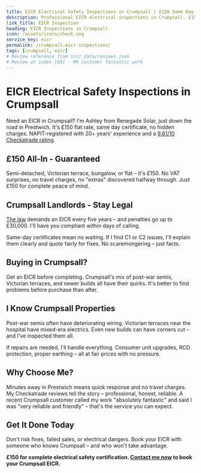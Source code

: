 ```yaml
---
title: EICR Electrical Safety Inspections in Crumpsall | £150 Same Day Certificate
description: Professional EICR electrical inspections in Crumpsall. £150 all domestic properties, same day certificates. NAPIT registered, 20+ years experience.
link_title: EICR Inspection
heading: EICR Inspections in Crumpsall
icon: /assets/icons/check.svg
service_key: eicr
permalink: /crumpsall-eicr-inspections/
tags: [crumpsall, eicr]
# Review reference from src/_data/reviews.json
# Review at index [60] - M9 customer fantastic work
---
```


# EICR Electrical Safety Inspections in Crumpsall

Need an EICR in Crumpsall? I'm Ashley from Renegade Solar, just down the road in Prestwich. It's £150 flat rate, same day certificate, no hidden charges. NAPIT-registered with 20+ years' experience and a [9.61/10 Checkatrade rating](https://www.checkatrade.com/trades/renegadeelectrical/).

## £150 All-In - Guaranteed

Semi-detached, Victorian terrace, bungalow, or flat – it's £150. No VAT surprises, no travel charges, no "extras" discovered halfway through. Just £150 for complete peace of mind.

## Crumpsall Landlords - Stay Legal

[The law](https://www.legislation.gov.uk/uksi/2020/312/contents/made) demands an EICR every five years – and penalties go up to £30,000. I'll have you compliant within days of calling.

Same-day certificates mean no waiting. If I find C1 or C2 issues, I'll explain them clearly and quote fairly for fixes. No scaremongering – just facts.

## Buying in Crumpsall?

Get an EICR before completing. Crumpsall's mix of post-war semis, Victorian terraces, and newer builds all have their quirks. It's better to find problems before purchase than after.

## I Know Crumpsall Properties

Post-war semis often have deteriorating wiring. Victorian terraces near the hospital have mixed-era electrics. Even new builds can have corners cut – and I've inspected them all.

If repairs are needed, I'll handle everything. Consumer unit upgrades, RCD protection, proper earthing – all at fair prices with no pressure.

## Why Choose Me?

Minutes away in Prestwich means quick response and no travel charges. My Checkatrade reviews tell the story – professional, honest, reliable. A recent Crumpsall customer called my work "absolutely fantastic" and said I was "very reliable and friendly" – that's the service you can expect.

## Get It Done Today

Don't risk fines, failed sales, or electrical dangers. Book your EICR with someone who knows Crumpsall – and who won't take advantage.

**£150 for complete electrical safety certification. [Contact me now](/contact/) to book your Crumpsall EICR.**